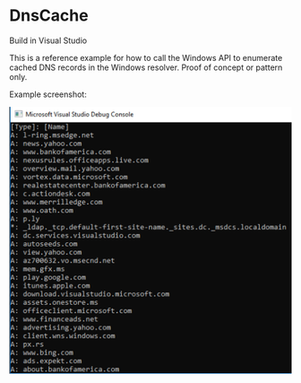 # DnsCache

Build in Visual Studio

This is a reference example for how to call the Windows API to enumerate cached DNS records in the Windows resolver. Proof of concept or pattern only.

Example screenshot:

![screenshot](screenshot.png)